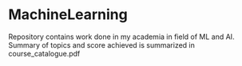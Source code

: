 # MachineLearning
Repository contains work done in my academia in field of ML and AI.
Summary of topics and score achieved is summarized in course_catalogue.pdf

